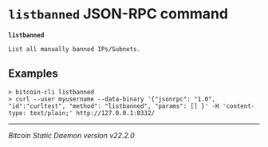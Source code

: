 `listbanned` JSON-RPC command
=============================

**`listbanned`**

```
List all manually banned IPs/Subnets.
```

Examples
--------

```
> bitcoin-cli listbanned
> curl --user myusername --data-binary '{"jsonrpc": "1.0", "id":"curltest", "method": "listbanned", "params": [] }' -H 'content-type: text/plain;' http://127.0.0.1:8332/
```

***

*Bitcoin Static Daemon version v22.2.0*
